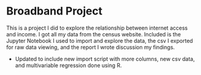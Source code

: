 # Broadband Project

This is a project I did to explore the relationship between internet access and income.
I got all my data from the census website. Included is the Jupyter Notebook I used to import
and explore the data, the csv I exported for raw data viewing, and the report I wrote discussion my findings.

* Updated to include new import script with more columns, new csv data, and multivariable regression done using R.
